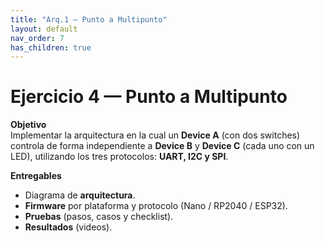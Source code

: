 ```yaml
---
title: "Arq.1 — Punto a Multipunto"
layout: default
nav_order: 7
has_children: true
---
```


# Ejercicio 4 — Punto a Multipunto

**Objetivo**  
Implementar la arquitectura en la cual un **Device A** (con dos switches) controla de forma independiente a **Device B** y **Device C** (cada uno con un LED), utilizando los tres protocolos: **UART, I2C y SPI**.

**Entregables**
- Diagrama de **arquitectura**.  
- **Firmware** por plataforma y protocolo (Nano / RP2040 / ESP32).  
- **Pruebas** (pasos, casos y checklist).  
- **Resultados** (videos).  
